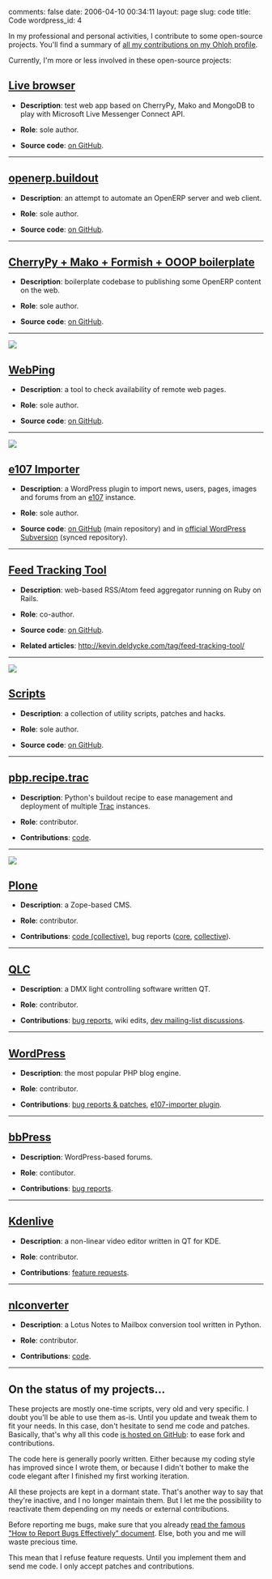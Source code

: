 comments: false
date: 2006-04-10 00:34:11
layout: page
slug: code
title: Code
wordpress_id: 4

In my professional and personal activities, I contribute to some open-source projects. You'll find a summary of [all my contributions on my Ohloh profile](http://ohloh.net/accounts/kevin).

Currently, I'm more or less involved in these open-source projects:

## [Live browser](http://github.com/kdeldycke/live_browser)

  * **Description**: test web app based on CherryPy, Mako and MongoDB to play with Microsoft Live Messenger Connect API.

  * **Role**: sole author.

  * **Source code**: [on GitHub](http://github.com/kdeldycke/live_browser).

* * *

## [openerp.buildout](http://github.com/kdeldycke/openerp.buildout)

  * **Description**: an attempt to automate an OpenERP server and web client.

  * **Role**: sole author.

  * **Source code**: [on GitHub](http://github.com/kdeldycke/openerp.buildout).

* * *

## [CherryPy + Mako + Formish + OOOP boilerplate](http://github.com/kdeldycke/cherrypy_mako_formish_ooop_boilerplate)

  * **Description**: boilerplate codebase to publishing some OpenERP content on the web.

  * **Role**: sole author.

  * **Source code**: [on GitHub](http://github.com/kdeldycke/cherrypy_mako_formish_ooop_boilerplate).

* * *

[![](http://kevin.deldycke.com/wp-content/uploads/2011/08/webping-dashboard-150x150.png)](http://kevin.deldycke.com/wp-content/uploads/2011/08/webping-dashboard.png)

## [WebPing](http://github.com/kdeldycke/webping)

  * **Description**: a tool to check availability of remote web pages.

  * **Role**: sole author.

  * **Source code**: [on GitHub](http://github.com/kdeldycke/webping).

* * *

[![](http://kevin.deldycke.com/wp-content/uploads/2011/04/e107-importer-12-option-panel-e1302794331133-150x150.png)](http://kevin.deldycke.com/wp-content/uploads/2011/05/e107-importer-v1-3-option-panel.png)

## [e107 Importer](http://wordpress.org/extend/plugins/e107-importer/)

  * **Description**: a WordPress plugin to import news, users, pages, images and forums from an [e107](http://www.e107.org) instance.

  * **Role**: sole author.

  * **Source code**: [on GitHub](http://github.com/kdeldycke/e107-importer) (main repository) and in [official WordPress Subversion](http://plugins.trac.wordpress.org/browser/e107-importer) (synced repository).

* * *

## [Feed Tracking Tool](http://github.com/kdeldycke/feed-tracking-tool)

  * **Description**: web-based RSS/Atom feed aggregator running on Ruby on Rails.

  * **Role**: co-author.

  * **Source code**: [on GitHub](http://github.com/kdeldycke/feed-tracking-tool).

  * **Related articles**: http://kevin.deldycke.com/tag/feed-tracking-tool/

* * *

[![](http://kevin.deldycke.com/wp-content/uploads/2006/04/gnu-gpl-logo-150x150.png)](http://kevin.deldycke.com/wp-content/uploads/2006/04/gnu-gpl-logo.png)

## [Scripts](http://github.com/kdeldycke/scripts)

  * **Description**: a collection of utility scripts, patches and hacks.

  * **Role**: sole author.

  * **Source code**: [on GitHub](http://github.com/kdeldycke/scripts).

* * *

## [pbp.recipe.trac](http://pypi.python.org/pypi/pbp.recipe.trac)

  * **Description**: Python's buildout recipe to ease management and deployment of multiple [Trac](http://trac.edgewall.org) instances.

  * **Role**: contributor.

  * **Contributions**: [code](http://bitbucket.org/tarek/atomisator/changesets).

* * *

[![](http://kevin.deldycke.com/wp-content/uploads/2006/04/plone-logo-e1302793993284-150x148.png)](http://kevin.deldycke.com/wp-content/uploads/2006/04/plone-logo.png)

## [Plone](http://plone.org)

  * **Description**: a Zope-based CMS.

  * **Role**: contributor.

  * **Contributions**: [code (collective)](http://dev.plone.org/collective/search?q=kdeldycke&changeset=on), bug reports ([core](http://dev.plone.org/plone/search?q=kdeldycke&ticket=on), [collective](http://plone.org/author/kdeldycke)).

* * *

## [QLC](http://sourceforge.net/projects/qlc/)

  * **Description**: a DMX light controlling software written QT.

  * **Role**: contributor.

  * **Contributions**: [bug reports](http://sourceforge.net/apps/trac/qlc/query?reporter=~kevin-deldycke), wiki edits, [dev mailing-list discussions](http://sourceforge.net/search/index.php?group_id=44856&type_of_search=mlists&ml_name=qlc-devel&words=%22Kevin+Deldycke%22).

* * *

## [WordPress](http://wordpress.org)

  * **Description**: the most popular PHP blog engine.

  * **Role**: contributor.

  * **Contributions**: [bug reports & patches](http://core.trac.wordpress.org/query?reporter=~Coolkevman), [e107-importer plugin](http://wordpress.org/extend/plugins/e107-importer/).

* * *

## [bbPress](http://bbpress.org)

  * **Description**: WordPress-based forums.

  * **Role**: contibutor.

  * **Contributions**: [bug reports](http://trac.bbpress.org/query?reporter=~Coolkevman).

* * *

## [Kdenlive](http://kdenlive.org)

  * **Description**: a non-linear video editor written in QT for KDE.

  * **Role**: contributor.

  * **Contributions**: [feature requests](http://google.com/search?q="kevin-deldycke"+site%3Akdenlive.org%2Fmantis%2F).

* * *

## [nlconverter](http://code.google.com/p/nlconverter)

  * **Description**: a Lotus Notes to Mailbox conversion tool written in Python.

  * **Role**: contributor.

  * **Contributions**: [code](http://code.google.com/p/nlconverter/people/detail?u=kevin.deldycke).

* * *

## On the status of my projects...

These projects are mostly one-time scripts, very old and very specific. I doubt you'll be able to use them as-is. Until you update and tweak them to fit your needs. In this case, don't hesitate to send me code and patches. Basically, that's why all this code [is hosted on GitHub](http://github.com/kdeldycke): to ease fork and contributions.

The code here is generally poorly written. Either because my coding style has improved since I wrote them, or because I didn't bother to make the code elegant after I finished my first working iteration.

All these projects are kept in a dormant state. That's another way to say that they're inactive, and I no longer maintain them. But I let me the possibility to reactivate them depending on my needs or external contributions.

Before reporting me bugs, make sure that you already [read the famous "How to Report Bugs Effectively" document](http://www.chiark.greenend.org.uk/~sgtatham/bugs.html). Else, both you and me will waste precious time.

This mean that I refuse feature requests. Until you implement them and send me code. I only accept patches and contributions.

